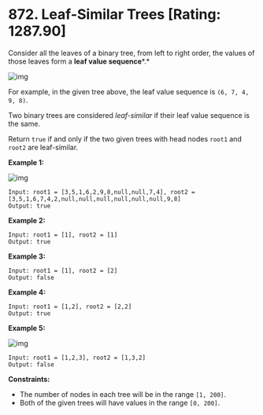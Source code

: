 # 872. Leaf-Similar Trees [Rating: 1287.90]

Consider all the leaves of a binary tree, from left to right order, the values of those leaves form a **leaf value sequence***.*

![img](https://s3-lc-upload.s3.amazonaws.com/uploads/2018/07/16/tree.png)

For example, in the given tree above, the leaf value sequence is `(6, 7, 4, 9, 8)`.

Two binary trees are considered *leaf-similar* if their leaf value sequence is the same.

Return `true` if and only if the two given trees with head nodes `root1` and `root2` are leaf-similar.

 

**Example 1:**

![img](https://assets.leetcode.com/uploads/2020/09/03/leaf-similar-1.jpg)

```
Input: root1 = [3,5,1,6,2,9,8,null,null,7,4], root2 = [3,5,1,6,7,4,2,null,null,null,null,null,null,9,8]
Output: true
```

**Example 2:**

```
Input: root1 = [1], root2 = [1]
Output: true
```

**Example 3:**

```
Input: root1 = [1], root2 = [2]
Output: false
```

**Example 4:**

```
Input: root1 = [1,2], root2 = [2,2]
Output: true
```

**Example 5:**

![img](https://assets.leetcode.com/uploads/2020/09/03/leaf-similar-2.jpg)

```
Input: root1 = [1,2,3], root2 = [1,3,2]
Output: false
```

 

**Constraints:**

- The number of nodes in each tree will be in the range `[1, 200]`.
- Both of the given trees will have values in the range `[0, 200]`.